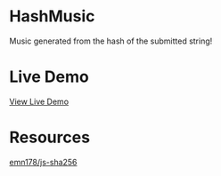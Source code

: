 # HashMusic

Music generated from the hash of the submitted string!

# Live Demo

[View Live Demo](#)

# Resources

[emn178/js-sha256](https://github.com/emn178/js-sha256/edit/master/src/sha256.js)
